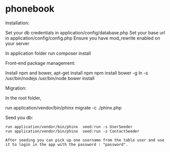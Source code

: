 # phonebook

Installation:

Set your db credentials in application/config/database.php
Set your base url in application/config/config.php
Ensure you have mod_rewrite enabled on your server

In application folder run composer install

Front-end package management:

Install npm and bower,
apt-get install npm
npm install bower -g
ln -s /usr/bin/nodejs   /usr/bin/node
bower install

Migration:

In the root folder,

 run application/vendor/bin/phinx migrate -c ./phinx.php
 
 Seed you db:

 	run application/vendor/bin/phinx  seed:run -s UserSeeder
	run application/vendor/bin/phinx  seed:run -s ContactSeeder
	
	After seeding you can pick up one username from the table user and use it to login in the app with the password : "password".



